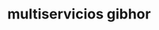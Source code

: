 ---
title: "multiservicios gibhor"
url: /puerto-la-cruz/multiservicios-gibhor/
shop: Autowerkstatt
---